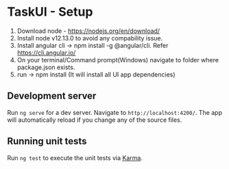 # TaskUI - Setup
1. Download node - https://nodejs.org/en/download/ 
2. Install node v12.13.0 to avoid any compability issue. 
3. Install angular cli -> npm install -g @angular/cli. Refer https://cli.angular.io/ 
4. On your terminal/Command prompt(Windows) navigate to folder where package.json exists.
5. run -> npm install (It will install all UI app dependencies)

## Development server
Run `ng serve` for a dev server. Navigate to `http://localhost:4200/`. The app will automatically reload if you change any of the source files.

## Running unit tests

Run `ng test` to execute the unit tests via [Karma](https://karma-runner.github.io).

